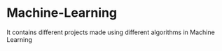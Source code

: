 # Machine-Learning
It contains different projects made using different algorithms in Machine Learning
